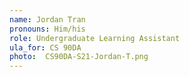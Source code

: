 ```yaml
---
name: Jordan Tran
pronouns: Him/his
role: Undergraduate Learning Assistant
ula_for: CS 90DA
photo: 	CS90DA-S21-Jordan-T.png
---
```


